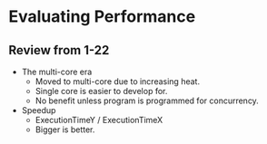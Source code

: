 # Evaluating Performance
## Review from 1-22
* The multi-core era
	* Moved to multi-core due to increasing heat.
	* Single core is easier to develop for.
	* No benefit unless program is programmed for concurrency.
* Speedup
	* ExecutionTimeY / ExecutionTimeX
	* Bigger is better.